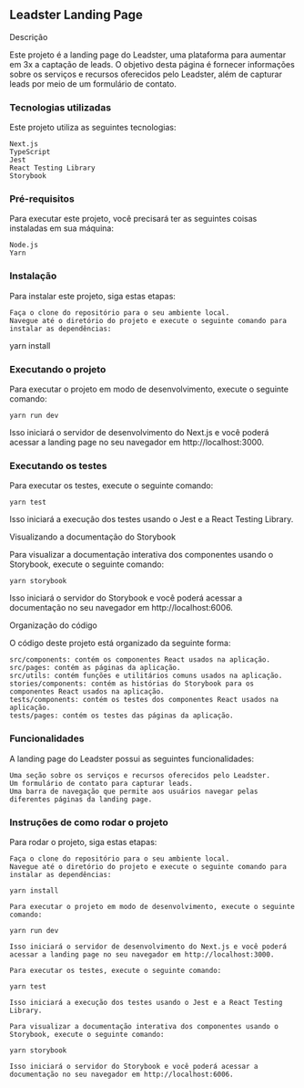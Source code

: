 
## Leadster Landing Page

Descrição

Este projeto é a landing page do Leadster, uma plataforma para aumentar em 3x a captação de leads. O objetivo desta página é fornecer informações sobre os serviços e recursos oferecidos pelo Leadster, além de capturar leads por meio de um formulário de contato.

### Tecnologias utilizadas

Este projeto utiliza as seguintes tecnologias:

    Next.js
    TypeScript
    Jest
    React Testing Library
    Storybook

### Pré-requisitos

Para executar este projeto, você precisará ter as seguintes coisas instaladas em sua máquina:

    Node.js
    Yarn

### Instalação

Para instalar este projeto, siga estas etapas:

    Faça o clone do repositório para o seu ambiente local.
    Navegue até o diretório do projeto e execute o seguinte comando para instalar as dependências:

yarn install

### Executando o projeto

Para executar o projeto em modo de desenvolvimento, execute o seguinte comando:

``` yarn run dev ```

Isso iniciará o servidor de desenvolvimento do Next.js e você poderá acessar a landing page no seu navegador em http://localhost:3000.

 ### Executando os testes

Para executar os testes, execute o seguinte comando:

``` yarn test ```

Isso iniciará a execução dos testes usando o Jest e a React Testing Library.

Visualizando a documentação do Storybook

Para visualizar a documentação interativa dos componentes usando o Storybook, execute o seguinte comando:

``` yarn storybook ```

Isso iniciará o servidor do Storybook e você poderá acessar a documentação no seu navegador em http://localhost:6006.

Organização do código

O código deste projeto está organizado da seguinte forma:

    src/components: contém os componentes React usados na aplicação.
    src/pages: contém as páginas da aplicação.
    src/utils: contém funções e utilitários comuns usados na aplicação.
    stories/components: contém as histórias do Storybook para os componentes React usados na aplicação.
    tests/components: contém os testes dos componentes React usados na aplicação.
    tests/pages: contém os testes das páginas da aplicação.

### Funcionalidades

A landing page do Leadster possui as seguintes funcionalidades:

    Uma seção sobre os serviços e recursos oferecidos pelo Leadster.
    Um formulário de contato para capturar leads.
    Uma barra de navegação que permite aos usuários navegar pelas diferentes páginas da landing page.

### Instruções de como rodar o projeto

Para rodar o projeto, siga estas etapas:

    Faça o clone do repositório para o seu ambiente local.
    Navegue até o diretório do projeto e execute o seguinte comando para instalar as dependências:

``` yarn install ```

    Para executar o projeto em modo de desenvolvimento, execute o seguinte comando:

``` yarn run dev ```

    Isso iniciará o servidor de desenvolvimento do Next.js e você poderá acessar a landing page no seu navegador em http://localhost:3000.

    Para executar os testes, execute o seguinte comando:

``` yarn test ```

    Isso iniciará a execução dos testes usando o Jest e a React Testing Library.

    Para visualizar a documentação interativa dos componentes usando o Storybook, execute o seguinte comando:

``` yarn storybook ```

    Isso iniciará o servidor do Storybook e você poderá acessar a documentação no seu navegador em http://localhost:6006.
